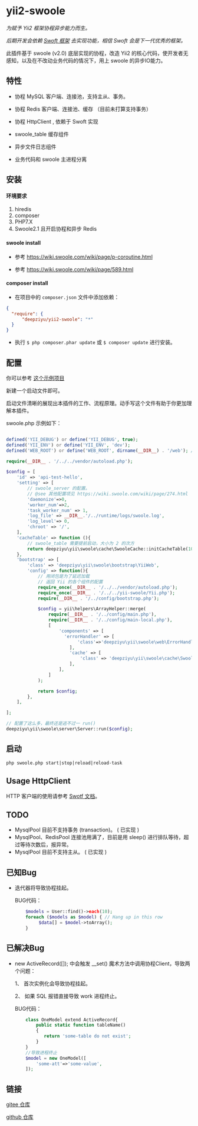 # yii2-swoole

_为赋予 Yii2 框架协程异步能力而生。_

_后期开发会依赖 [Swoft 框架](https://gitee.com/lizhenju/yii2-swoole) 去实现功能，相信 Swoft 会是下一代优秀的框架。_

此插件基于 swoole (v2.0) 底层实现的协程，改造 Yii2 的核心代码，使开发者无感知，以及在不改动业务代码的情况下，用上 swoole 的异步IO能力。


## 特性

- 协程 MySQL 客户端、连接池，支持主从、事务。

- 协程 Redis 客户端、连接池、缓存 （目前未打算支持事务）

- 协程 HttpClient , 依赖于 Swoft 实现

- swoole_table 缓存组件

- 异步文件日志组件

- 业务代码和 swoole 主进程分离


## 安装

#### 环境要求

1. hiredis
2. composer
3. PHP7.X
4. Swoole2.1 且开启协程和异步 Redis

#### swoole install

- 参考 https://wiki.swoole.com/wiki/page/p-coroutine.html

- 参考 https://wiki.swoole.com/wiki/page/589.html

#### composer install

- 在项目中的 `composer.json` 文件中添加依赖：

```json
{
  "require": {
      "deepziyu/yii2-swoole": "*"
  }
}
```

- 执行 `$ php composer.phar update` 或 `$ composer update` 进行安装。



## 配置

你可以参考 [这个示例项目](https://gitee.com/lizhenju/yii2-swoole-demo)

新建一个启动文件即可。

启动文件清晰的展现出本插件的工作、流程原理。动手写这个文件有助于你更加理解本插件。

swoole.php 示例如下：

```php

defined('YII_DEBUG') or define('YII_DEBUG', true);
defined('YII_ENV') or define('YII_ENV', 'dev');
defined('WEB_ROOT') or define('WEB_ROOT', dirname(__DIR__) . '/web'); //web目录的路径，用户访问的静态文件都放这里

require(__DIR__ . '/../../vendor/autoload.php');

$config = [
    'id' => 'api-test-hello',
    'setting' => [
        // swoole_server 的配置。
        // @see 其他配置项见 https://wiki.swoole.com/wiki/page/274.html
        'daemonize'=>0,
        'worker_num'=>2,
        'task_worker_num' => 1,
        'log_file' => __DIR__.'/../runtime/logs/swoole.log',
        'log_level'=> 0,
        'chroot' => '/',
    ],
    'cacheTable' => function (){
        // swoole_table 需要提前启动，大小为 2 的次方
        return deepziyu\yii\swoole\cache\SwooleCache::initCacheTable(1024);
    },
    'bootstrap' => [
        'class' => 'deepziyu\yii\swoole\bootstrap\YiiWeb',
        'config' => function(){
            // 用闭包是为了延迟加载
            // 返回 Yii 的各个组件的配置
            require_once(__DIR__ . '/../../vendor/autoload.php');
            require_once(__DIR__ . '/../../yii-swoole/Yii.php');
            require(__DIR__ . '/../config/bootstrap.php');

            $config = yii\helpers\ArrayHelper::merge(
                require(__DIR__ . '/../config/main.php'),
                require(__DIR__ . '/../config/main-local.php'),
                [
                    'components' => [
                      'errorHandler' => [
                           'class'=>'deepziyu\yii\swoole\web\ErrorHandler'
                        ],
                        'cache' => [
                            'class' => 'deepziyu\yii\swoole\cache\SwooleCache',
                        ],
                    ],
                ]
            );

            return $config;
        },
    ],

];

// 配置了这么多，最终还是逃不过一 run()
deepziyu\yii\swoole\server\Server::run($config);

```

## 启动

```
php swoole.php start|stop|reload|reload-task
```

## Usage HttpClient 

HTTP 客户端的使用请参考 [Swotf 文档](https://doc.swoft.org/http.html)。

## TODO

- MysqlPool 目前不支持事务 (transaction)。 ( 已实现 )
- MysqlPool、RedisPool 连接池用满了，目前是用 sleep() 进行排队等待，超过等待次数后，报异常。
- MysqlPool 目前不支持主从。 ( 已实现 )

## 已知Bug

- 迭代器将导致协程挂起。

  BUG代码：
  ```php
      $models = User::find()->each(10);
      foreach ($models as $model) { // Hang up in this row
           $data[] = $model->toArray();
      }
  ```

## 已解决Bug

- new ActiveRecord([]); 中会触发 __set() 魔术方法中调用协程Client，导致两个问题：

  1、 首次实例化会导致协程挂起。

  2、 如果 SQL 报错直接导致 work 进程终止。

  BUG代码：
  ```php
      class OneModel extend ActiveRecord{
          public static function tableName()
          {
             return 'some-table do not exist';
          }
      }
      //导致进程终止
      $model = new OneModel([
          'some-att'=>'some-value',
      ]);
  ```

## 链接

[gitee 仓库](https://gitee.com/lizhenju/yii2-swoole)

[github 仓库](https://github.com/deepziyu/yii2-swoole)

